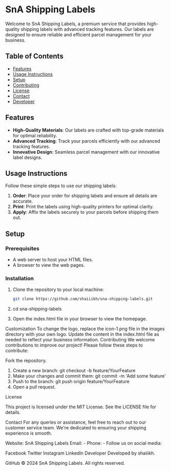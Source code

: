 # SnA Shipping Labels

Welcome to SnA Shipping Labels, a premium service that provides high-quality shipping labels with advanced tracking features. Our labels are designed to ensure reliable and efficient parcel management for your business.

## Table of Contents

- [Features](#features)
- [Usage Instructions](#usage-instructions)
- [Setup](#setup)
- [Contributing](#contributing)
- [License](#license)
- [Contact](#contact)
- [Developer](#developer)

## Features

- **High-Quality Materials**: Our labels are crafted with top-grade materials for optimal reliability.
- **Advanced Tracking**: Track your parcels efficiently with our advanced tracking features.
- **Innovative Design**: Seamless parcel management with our innovative label designs.

## Usage Instructions

Follow these simple steps to use our shipping labels:

1. **Order**: Place your order for shipping labels and ensure all details are accurate.
2. **Print**: Print the labels using high-quality printers for optimal clarity.
3. **Apply**: Affix the labels securely to your parcels before shipping them out.

## Setup

### Prerequisites

- A web server to host your HTML files.
- A browser to view the web pages.

### Installation

1. Clone the repository to your local machine:
   ```bash
   git clone https://github.com/shaiiikh/sna-shipping-labels.git


2. cd sna-shipping-labels

3. Open the index.html file in your browser to view the homepage.

Customization
To change the logo, replace the icon-1.png file in the images directory with your own logo.
Update the content in the index.html file as needed to reflect your business information.
Contributing
We welcome contributions to improve our project! Please follow these steps to contribute:

Fork the repository.
1. Create a new branch: git checkout -b feature/YourFeature
2. Make your changes and commit them: git commit -m 'Add some feature'
3. Push to the branch: git push origin feature/YourFeature
4. Open a pull request.

License

This project is licensed under the MIT License. See the LICENSE file for details.

Contact
For any queries or assistance, feel free to reach out to our customer service team. We're dedicated to ensuring your shipping experience is smooth.

Website: SnA Shipping Labels
Email: -
Phone: -
Follow us on social media:

Facebook
Twitter
Instagram
LinkedIn
Developer
Developed by shaiiikh.

GitHub
© 2024 SnA Shipping Labels. All rights reserved.